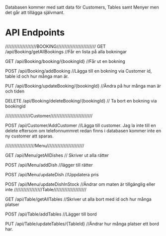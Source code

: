 Databasen kommer med satt data för Customers, Tables samt Menyer men det går att tillägga självmant.


# API Endpoints 
////////////////////BOOKING/////////////////////////
GET
/api/Booking/getAllBookings
//Får en lista på alla bokningar

GET
/api/Booking/booking/{bookingId}
//Får ut en bokning

POST
/api/Booking/addBooking
//Lägga till en bokning via Customer id, table id och hur många man är.

PUT
/api/Booking/updateBooking/{bookingId}
//Ändra på hur många man är och tiden


DELETE
/api/Booking/deleteBooking/{bookingId}
// Ta bort en bokning via bookingid


////////////////Customer///////////////////////////

POST
/api/Customer/AddCustomer
//Lägga till customer. Jag la inte till en delete eftersom om telefonnummret redan finns i databasen kommer inte en ny customer att sparas.

///////////////////Menu////////////////////////


GET
/api/Menu/getAllDishes
// Skriver ut alla rätter

POST
/api/Menu/addDish
//lägger till rätter


POST
/api/Menu/updateDish
//Uppdatera pris

POST
/api/Menu/updateDishInStock
//Ändrar om maten är tillgänglig eller inte
//////////////////Table/////////////////////


GET
/api/Table/getAllTables
//Skriver ut alla bort med id och hur många platser


POST
/api/Table/addTables
//Lägger till bord

PUT
/api/Table/updateTables/{TableId}
//Ändrar hur många platser ett bord har.

